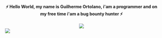 #### <h4 align="center"> ⚡️ Hello World, my name is Guilherme Ortolano, i'am a programmer and on my free time i'am a bug bounty hunter ⚡️ </h4>
<div align="center">
  <img src="https://user-images.githubusercontent.com/41842621/168916275-a044cca7-cc51-4d1a-ab4b-e1ce48de670c.jpg">
</div>

<div> 
  <a href="https://www.linkedin.com/in/guilherme-ortolano-725950186/" target="_blank"><img src="https://img.shields.io/badge/-LinkedIn-%230077B5?style=for-the-badge&logo=linkedin&logoColor=white" target="_blank"></a> 
</div>
